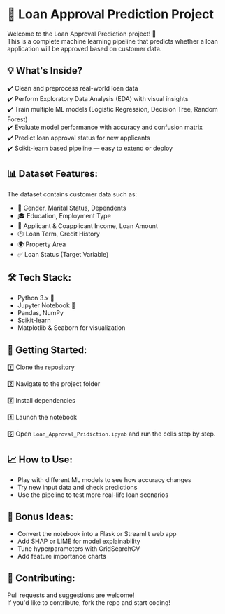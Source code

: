 🚀 Loan Approval Prediction Project
==================================

Welcome to the Loan Approval Prediction project! 🎯  
This is a complete machine learning pipeline that predicts whether a loan application will be approved based on customer data.

💡 What's Inside?
-----------------
✔️ Clean and preprocess real-world loan data  
✔️ Perform Exploratory Data Analysis (EDA) with visual insights  
✔️ Train multiple ML models (Logistic Regression, Decision Tree, Random Forest)  
✔️ Evaluate model performance with accuracy and confusion matrix  
✔️ Predict loan approval status for new applicants  
✔️ Scikit-learn based pipeline — easy to extend or deploy

📊 Dataset Features:
---------------------
The dataset contains customer data such as:

- 🧍 Gender, Marital Status, Dependents  
- 🎓 Education, Employment Type  
- 💸 Applicant & Coapplicant Income, Loan Amount  
- 🕒 Loan Term, Credit History  
- 🌍 Property Area  
- ✅ Loan Status (Target Variable)

🛠️ Tech Stack:
---------------
- Python 3.x 🐍  
- Jupyter Notebook 📓  
- Pandas, NumPy  
- Scikit-learn  
- Matplotlib & Seaborn for visualization  

🚀 Getting Started:
-------------------
1️⃣ Clone the repository  



2️⃣ Navigate to the project folder  




3️⃣ Install dependencies  




4️⃣ Launch the notebook  




5️⃣ Open `Loan_Approval_Pridiction.ipynb` and run the cells step by step.

📈 How to Use:
--------------
- Play with different ML models to see how accuracy changes  
- Try new input data and check predictions  
- Use the pipeline to test more real-life loan scenarios

🌟 Bonus Ideas:
---------------
- Convert the notebook into a Flask or Streamlit web app  
- Add SHAP or LIME for model explainability  
- Tune hyperparameters with GridSearchCV  
- Add feature importance charts

🤝 Contributing:
----------------
Pull requests and suggestions are welcome!  
If you'd like to contribute, fork the repo and start coding!
